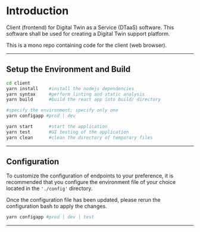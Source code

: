 # Introduction

Client (frontend) for Digital Twin as a Service (DTaaS) software. This software shall be used for creating a Digital Twin support platform.

This is a mono repo containing code for the client (web browser).

---

## Setup the Environment and Build

```bash
cd client
yarn install    #install the nodejs dependencies
yarn syntax     #perform linting and static analysis
yarn build      #build the react app into build/ directory

#specify the environment; specify only one
yarn configapp #prod | dev

yarn start      #start the application
yarn test       #UI testing of the application
yarn clean      #clean the directory of temporary files
```

---

## Configuration

To customize the configuration of endpoints to your preference, it is recommended that you configure the environment file of your choice located in the `'./config'` directory.

Once the configuration file has been updated, please rerun the configuration bash to apply the changes.

```bash
yarn configapp #prod | dev | test
```

---
